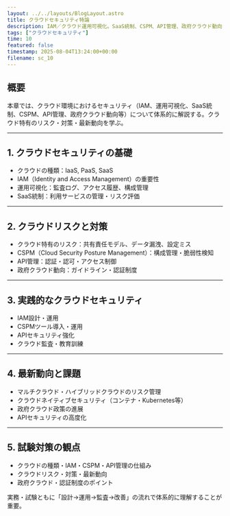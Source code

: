 ```yaml
---
layout: ../../layouts/BlogLayout.astro
title: クラウドセキュリティ特論
description: IAM／クラウド運用可視化。SaaS統制、CSPM、API管理、政府クラウド動向もカバー。
tags: ["クラウドセキュリティ"]
time: 10
featured: false
timestamp: 2025-08-04T13:24:00+00:00
filename: sc_10
---
```


## 概要

本章では、クラウド環境におけるセキュリティ（IAM、運用可視化、SaaS統制、CSPM、API管理、政府クラウド動向等）について体系的に解説する。クラウド特有のリスク・対策・最新動向を学ぶ。

---

## 1. クラウドセキュリティの基礎

- クラウドの種類：IaaS, PaaS, SaaS
- IAM（Identity and Access Management）の重要性
- 運用可視化：監査ログ、アクセス履歴、構成管理
- SaaS統制：利用サービスの管理・リスク評価

---

## 2. クラウドリスクと対策

- クラウド特有のリスク：共有責任モデル、データ漏洩、設定ミス
- CSPM（Cloud Security Posture Management）：構成管理・脆弱性検知
- API管理：認証・認可・アクセス制御
- 政府クラウド動向：ガイドライン・認証制度

---

## 3. 実践的なクラウドセキュリティ

- IAM設計・運用
- CSPMツール導入・運用
- APIセキュリティ強化
- クラウド監査・教育訓練

---

## 4. 最新動向と課題

- マルチクラウド・ハイブリッドクラウドのリスク管理
- クラウドネイティブセキュリティ（コンテナ・Kubernetes等）
- 政府クラウド政策の進展
- APIセキュリティの高度化

---

## 5. 試験対策の観点

- クラウドの種類・IAM・CSPM・API管理の仕組み
- クラウドリスク・対策・最新動向
- 政府クラウド・認証制度のポイント

実務・試験ともに「設計→運用→監査→改善」の流れで体系的に理解することが重要。

